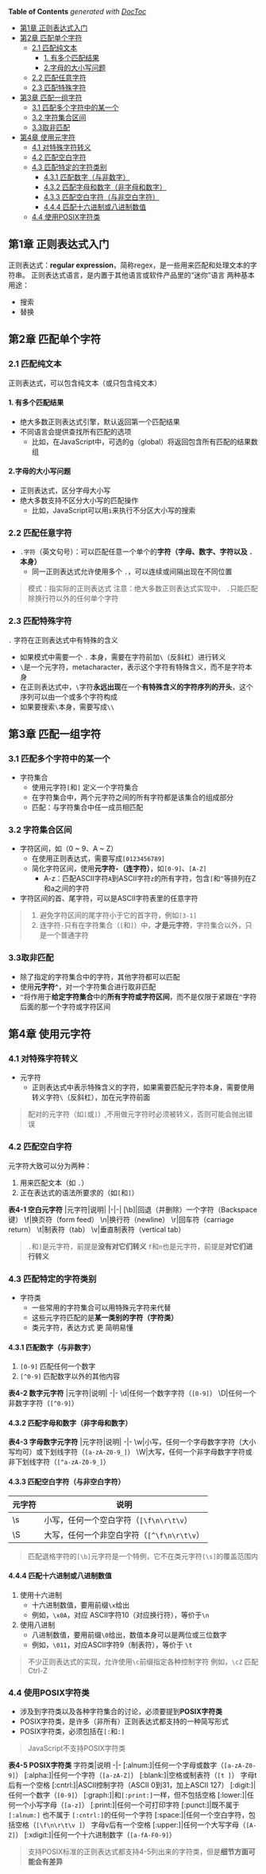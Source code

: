 <!-- START doctoc generated TOC please keep comment here to allow auto update -->
<!-- DON'T EDIT THIS SECTION, INSTEAD RE-RUN doctoc TO UPDATE -->
**Table of Contents**  *generated with [DocToc](https://github.com/thlorenz/doctoc)*

- [第1章 正则表达式入门](#%E7%AC%AC1%E7%AB%A0-%E6%AD%A3%E5%88%99%E8%A1%A8%E8%BE%BE%E5%BC%8F%E5%85%A5%E9%97%A8)
- [第2章 匹配单个字符](#%E7%AC%AC2%E7%AB%A0-%E5%8C%B9%E9%85%8D%E5%8D%95%E4%B8%AA%E5%AD%97%E7%AC%A6)
  - [2.1 匹配纯文本](#21-%E5%8C%B9%E9%85%8D%E7%BA%AF%E6%96%87%E6%9C%AC)
    - [1. 有多个匹配结果](#1-%E6%9C%89%E5%A4%9A%E4%B8%AA%E5%8C%B9%E9%85%8D%E7%BB%93%E6%9E%9C)
    - [2.字母的大小写问题](#2%E5%AD%97%E6%AF%8D%E7%9A%84%E5%A4%A7%E5%B0%8F%E5%86%99%E9%97%AE%E9%A2%98)
  - [2.2 匹配任意字符](#22-%E5%8C%B9%E9%85%8D%E4%BB%BB%E6%84%8F%E5%AD%97%E7%AC%A6)
  - [2.3 匹配特殊字符](#23-%E5%8C%B9%E9%85%8D%E7%89%B9%E6%AE%8A%E5%AD%97%E7%AC%A6)
- [第3章 匹配一组字符](#%E7%AC%AC3%E7%AB%A0-%E5%8C%B9%E9%85%8D%E4%B8%80%E7%BB%84%E5%AD%97%E7%AC%A6)
  - [3.1 匹配多个字符中的某一个](#31-%E5%8C%B9%E9%85%8D%E5%A4%9A%E4%B8%AA%E5%AD%97%E7%AC%A6%E4%B8%AD%E7%9A%84%E6%9F%90%E4%B8%80%E4%B8%AA)
  - [3.2 字符集合区间](#32-%E5%AD%97%E7%AC%A6%E9%9B%86%E5%90%88%E5%8C%BA%E9%97%B4)
  - [3.3取非匹配](#33%E5%8F%96%E9%9D%9E%E5%8C%B9%E9%85%8D)
- [第4章 使用元字符](#%E7%AC%AC4%E7%AB%A0-%E4%BD%BF%E7%94%A8%E5%85%83%E5%AD%97%E7%AC%A6)
  - [4.1 对特殊字符转义](#41-%E5%AF%B9%E7%89%B9%E6%AE%8A%E5%AD%97%E7%AC%A6%E8%BD%AC%E4%B9%89)
  - [4.2 匹配空白字符](#42-%E5%8C%B9%E9%85%8D%E7%A9%BA%E7%99%BD%E5%AD%97%E7%AC%A6)
  - [4.3 匹配特定的字符类别](#43-%E5%8C%B9%E9%85%8D%E7%89%B9%E5%AE%9A%E7%9A%84%E5%AD%97%E7%AC%A6%E7%B1%BB%E5%88%AB)
    - [4.3.1 匹配数字（与非数字）](#431-%E5%8C%B9%E9%85%8D%E6%95%B0%E5%AD%97%E4%B8%8E%E9%9D%9E%E6%95%B0%E5%AD%97)
    - [4.3.2 匹配字母和数字（非字母和数字）](#432-%E5%8C%B9%E9%85%8D%E5%AD%97%E6%AF%8D%E5%92%8C%E6%95%B0%E5%AD%97%E9%9D%9E%E5%AD%97%E6%AF%8D%E5%92%8C%E6%95%B0%E5%AD%97)
    - [4.3.3 匹配空白字符（与非空白字符）](#433-%E5%8C%B9%E9%85%8D%E7%A9%BA%E7%99%BD%E5%AD%97%E7%AC%A6%E4%B8%8E%E9%9D%9E%E7%A9%BA%E7%99%BD%E5%AD%97%E7%AC%A6)
    - [4.4.4 匹配十六进制或八进制数值](#444-%E5%8C%B9%E9%85%8D%E5%8D%81%E5%85%AD%E8%BF%9B%E5%88%B6%E6%88%96%E5%85%AB%E8%BF%9B%E5%88%B6%E6%95%B0%E5%80%BC)
  - [4.4 使用POSIX字符类](#44-%E4%BD%BF%E7%94%A8posix%E5%AD%97%E7%AC%A6%E7%B1%BB)

<!-- END doctoc generated TOC please keep comment here to allow auto update -->

## 第1章 正则表达式入门


正则表达式：**regular expression**，简称regex，是一些用来匹配和处理文本的字符串。
正则表达式语言，是内置于其他语言或软件产品里的“迷你”语言
两种基本用途：
* 搜索
* 替换

## 第2章 匹配单个字符

### 2.1 匹配纯文本
正则表达式，可以包含纯文本（或只包含纯文本）

#### 1. 有多个匹配结果
* 绝大多数正则表达式引擎，默认返回第一个匹配结果
* 不同语言会提供查找所有匹配的选项
  * 比如，在JavaScript中，可选的g（global）将返回包含所有匹配的结果数组

#### 2.字母的大小写问题
* 正则表达式，区分字母大小写
* 绝大多数支持不区分大小写的匹配操作
  * 比如，JavaScript可以用`i`来执行不分区大小写的搜索

### 2.2 匹配任意字符
* `.字符`（英文句号）：可以匹配任意一个单个的**字符（字母、数字、字符以及 `.` 本身）**
  * 同一正则表达式允许使用多个 `.`，可以连续或间隔出现在不同位置

>模式：指实际的正则表达式
>注意：绝大多数正则表达式实现中， `.`只能匹配除换行符以外的任何单个字符

### 2.3 匹配特殊字符

`.` 字符在正则表达式中有特殊的含义
* 如果模式中需要一个 `.` 本身，需要在字符前加`\`（反斜杠）进行转义
* `\`是一个元字符，metacharacter，表示这个字符有特殊含义，而不是字符本身
* 在正则表达式中，`\`字符**永远出现**在一个**有特殊含义的字符序列的开头**，这个序列可以由一个或多个字符构成
* 如果要搜索`\`本身，需要写成`\\`


## 第3章 匹配一组字符
### 3.1 匹配多个字符中的某一个
* 字符集合
  * 使用元字符`[`和`]` 定义一个字符集合
  * 在字符集合中，两个元字符之间的所有字符都是该集合的组成部分
  * 匹配：与字符集合中任一成员相匹配

### 3.2 字符集合区间

* 字符区间，如（0 ~ 9、A ~ Z）
  * 在使用正则表达式，需要写成`[0123456789]`
  * 简化字符区间，使用**元字符`-`（连字符）**，如`[0-9]`、`[A-Z]`
    * A-z：匹配ASCII字符`A`到ASCII字符`z`的所有字符，包含`[`和`^`等排列在Z和a之间的字符
* 字符区间的首、尾字符，可以是ASCII字符表里的任意字符

>1. 避免字符区间的尾字符小于它的首字符，例如`[3-1]`
>2. 连字符`-`只有在字符集合（`[`和`]`）中，**才是元字符**，字符集合以外，只是一个普通字符
   
### 3.3取非匹配
* 除了指定的字符集合中的字符，其他字符都可以匹配
* 使用**元字符`^`**，对一个字符集合进行取非匹配
* `^`将作用于**给定字符集合**中的**所有字符或字符区间**，而不是仅限于紧跟在`^`字符后面的那一个字符或字符区间


## 第4章 使用元字符

### 4.1 对特殊字符转义

* 元字符
  * 正则表达式中表示特殊含义的字符，如果需要匹配元字符本身，需要使用转义字符`\`（反斜杠），加在元字符前面

>配对的元字符（如`[`或`]`）,不用做元字符时必须被转义，否则可能会抛出错误

### 4.2 匹配空白字符
元字符大致可以分为两种：
1. 用来匹配文本（如 `.`）
2. 正在表达式的语法所要求的（如`[`和`]`）

**表4-1 空白元字符**
|元字符|说明|
|-|-|
[\b]|回退（并删除）一个字符（Backspace键）
\f|换页符（form feed）
\n|换行符（newline）
\r|回车符（carriage return）
\t|制表符（tab）
\v|垂直制表符（vertical tab）

>`.`和`]`是元字符，前提是**没有对它们转义**
>`f`和`n`也是元字符，前提是**对它们进行转义**

### 4.3 匹配特定的字符类别

* 字符类
  * 一些常用的字符集合可以用特殊元字符来代替
  * 这些元字符匹配的是**某一类别的字符（字符类）**
  * 类元字符，表达方式 更 简明易懂

#### 4.3.1 匹配数字（与非数字）
1. `[0-9]` 匹配任何一个数字
2. `[^0-9]` 匹配数字以外的其他内容

**表4-2 数字元字符**
|元字符|说明|
-|-
\d|任何一个数字字符（`[0-9]`）
\D|任何一个非数字字符（`[^0-9]`）

#### 4.3.2 匹配字母和数字（非字母和数字）

**表4-3 字母数字元字符**
|元字符|说明|
-|-
\w|小写，任何一个字母数字字符（大小写均可）或下划线字符（`[a-zA-Z0-9_]`）
\W|大写，任何一个非字母数字字符或非下划线字符（`[^a-zA-Z0-9_]`）

#### 4.3.3 匹配空白字符（与非空白字符）

|元字符|说明|
-|-
\s|小写，任何一个空白字符（`[\f\n\r\t\v`）
\S|大写，任何一个非空白字符（`[^\f\n\r\t\v`）

>匹配退格字符的`[\b]`元字符是一个特例，它不在类元字符`[\s]`的覆盖范围内

#### 4.4.4 匹配十六进制或八进制数值

1. 使用十六进制
   * 十六进制数值，要用前缀`\x`给出
   * 例如，`\x0A`，对应 ASCII字符10（对应换行符），等价于`\n`
2. 使用八进制
   * 八进制数值，要用前缀`\0`给出，数值本身可以是两位或三位数字
   * 例如，`\011`，对应ASCII字符9（制表符），等价于 `\t`

>不少正则表达式的实现，允许使用`\c`前缀指定各种控制字符
>例如，`\cZ` 匹配 Ctrl-Z

### 4.4 使用POSIX字符类

* 涉及到字符类以及各种字符集合的讨论，必须要提到**POSIX字符类**
* POSIX字符类，是许多（非所有）正则表达式都支持的一种简写形式
* POSIX字符类，必须包括在`[:`和`:]`

>JavaScript不支持POSIX字符类

**表4-5 POSIX字符类**
字符类|说明
-|-
[:alnum:]|任何一个字母或数字（`[a-zA-Z0-9]`）
[:alpha:]|任何一个字符（`[a-zA-Z]`）
[:blank:]|空格或制表符（`[t ]`）  字母t后有一个空格
[:cntrl:]|ASCII控制字符（ASCII 0到31，加上ASCII 127）
[:digit:]|任何一个数字（`[0-9]`）
[:graph:]|和`[:print:]`一样，但不包括空格
[:lower:]|任何一个小写字母（`[a-z]`）
[:print:]|任何一个可打印字符
[:punct:]|既不属于`[:alnum:]` 也不属于 `[:cntrl:]`的任何一个字符
[:space:]|任何一个空白字符，包括空格（`[\f\n\r\t\v ]`）  字母v后有一个空格
[:upper:]|任何一个大写字母（`[A-Z]`）
[:xdigit:]|任何一个十六进制数字（`[a-fA-F0-9]`）

>支持POSIX标准的正则表达式都支持4-5列出来的字符类，但是**细节方面可能会有差异**